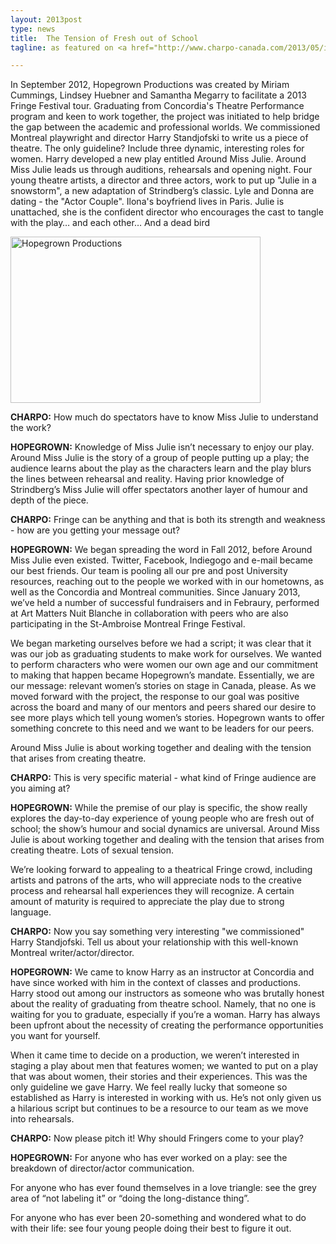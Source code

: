 ```yaml
---
layout: 2013post
type: news
title:  The Tension of Fresh out of School
tagline: as featured on <a href="http://www.charpo-canada.com/2013/05/in-word-hopegrown-on-around-miss-julie.html">The Charlebois Post - Canada</a>

---
```


In September 2012, Hopegrown Productions was created by Miriam Cummings, Lindsey Huebner and Samantha Megarry to facilitate a 2013 Fringe Festival tour.  Graduating from Concordia's Theatre Performance program and keen to work together, the project was initiated to help bridge the gap between the academic and professional worlds.  We commissioned Montreal playwright and director Harry Standjofski to write us a piece of theatre.  The only guideline?  Include three dynamic, interesting roles for women.  Harry developed a new play entitled Around Miss Julie. Around Miss Julie leads us through auditions, rehearsals and opening night.  Four young theatre artists, a director and three actors, work to put up "Julie in a snowstorm", a new adaptation of Strindberg’s classic.  Lyle and Donna are dating - the "Actor Couple".  Ilona's boyfriend lives in Paris.  Julie is unattached, she is the confident director who encourages the cast to tangle with the play… and each other… And a dead bird 

<img width="400" height="266" border="0" src="http://3.bp.blogspot.com/-fqKnTA0V5co/UYbKmSiP5RI/AAAAAAAAPo0/dvEy1z_lTEk/s400/IMG_5310.JPG" alt="Hopegrown Productions">

**CHARPO:** How much do spectators have to know Miss Julie to understand the work?

**HOPEGROWN:** Knowledge of Miss Julie isn’t necessary to enjoy our play.  Around Miss Julie is the story of a group of people putting up a play; the audience learns about the play as the characters learn and the play blurs the lines between rehearsal and reality.  Having prior knowledge of Strindberg’s Miss Julie will offer spectators another layer of humour and depth of the piece.


**CHARPO:** Fringe can be anything and that is both its strength and weakness - how are you getting your message out?

**HOPEGROWN:** We began spreading the word in Fall 2012, before Around Miss Julie even existed.  Twitter, Facebook, Indiegogo and e-mail became our best friends.  Our team is pooling all our pre and post University resources, reaching out to the people we worked with in our hometowns, as well as the Concordia and Montreal communities.  Since January 2013, we’ve held a number of successful fundraisers and in Febraury, performed at Art Matters Nuit Blanche in collaboration with peers who are also participating in the St-Ambroise Montreal Fringe Festival.  

We began marketing ourselves before we had a script; it was clear that it was our job as graduating students to make work for ourselves.  We wanted to perform characters who were women our own age and our commitment to making that happen became Hopegrown’s mandate.  Essentially, we are our message: relevant women’s stories on stage in Canada, please.  As we moved forward with the project, the response to our goal was positive across the board and many of our mentors and peers shared our desire to see more plays which tell young women’s stories.  Hopegrown wants to offer something concrete to this need and we want to be leaders for our peers.

Around Miss Julie is about working together and dealing with the tension that arises from creating theatre.

**CHARPO:** This is very specific material - what kind of Fringe audience are you aiming at?

**HOPEGROWN:** While the premise of our play is specific, the show really explores the day-to-day experience of young people who are fresh out of school; the show’s humour and social dynamics are universal. Around Miss Julie is about working together and dealing with the tension that arises from creating theatre.  Lots of sexual tension.

We’re looking forward to appealing to a theatrical Fringe crowd, including artists and patrons of the arts, who will appreciate nods to the creative process and rehearsal hall experiences they will recognize.  A certain amount of maturity is required to appreciate the play due to strong language.

**CHARPO:** Now you say something very interesting "we commissioned" Harry Standjofski. Tell us about your relationship with this well-known Montreal writer/actor/director.

**HOPEGROWN:** We came to know Harry as an instructor at Concordia and have since worked with him in the context of classes and productions.  Harry stood out among our instructors as someone who was brutally honest about the reality of graduating from theatre school.  Namely, that no one is waiting for you to graduate, especially if you’re a woman.  Harry has always been upfront about the necessity of creating the performance opportunities you want for yourself.  

When it came time to decide on a production, we weren’t interested in staging a play about men that features women; we wanted to put on a play that was about women, their stories and their experiences.  This was the only guideline we gave Harry.  We feel really lucky that someone so established as Harry is interested in working with us.  He’s not only given us a hilarious script but continues to be a resource to our team as we move into rehearsals.


**CHARPO:** Now please pitch it! Why should Fringers come to your play?

**HOPEGROWN:** For anyone who has ever worked on a play: see the breakdown of director/actor communication.

For anyone who has ever found themselves in a love triangle: see the grey area of “not labeling it” or “doing the long-distance thing”.

For anyone who has ever been 20-something and wondered what to do with their life: see four young people doing their best to figure it out.